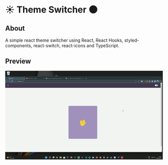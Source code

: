 # ☀️ Theme Switcher 🌑

## About

A simple react theme switcher using React, React Hooks, styled-components, react-switch, react-icons and TypeScript.

## Preview

<img src='src/img/app-gif.gif'/>

